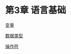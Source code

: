 # 第3章 语言基础

[变量](%E7%AC%AC3%E7%AB%A0%20%E8%AF%AD%E8%A8%80%E5%9F%BA%E7%A1%80%20ca823e07506f4b89b18bcc6b670697f6/%E5%8F%98%E9%87%8F%201f17dc39509a4b82b3c7d20008c250f6.md)

[数据类型](%E7%AC%AC3%E7%AB%A0%20%E8%AF%AD%E8%A8%80%E5%9F%BA%E7%A1%80%20ca823e07506f4b89b18bcc6b670697f6/%E6%95%B0%E6%8D%AE%E7%B1%BB%E5%9E%8B%20a260e99b6a064420a413aaa9309e07cb.md)

[操作符](%E7%AC%AC3%E7%AB%A0%20%E8%AF%AD%E8%A8%80%E5%9F%BA%E7%A1%80%20ca823e07506f4b89b18bcc6b670697f6/%E6%93%8D%E4%BD%9C%E7%AC%A6%201afa753f5dbe4f24b5f92a6026929f90.md)